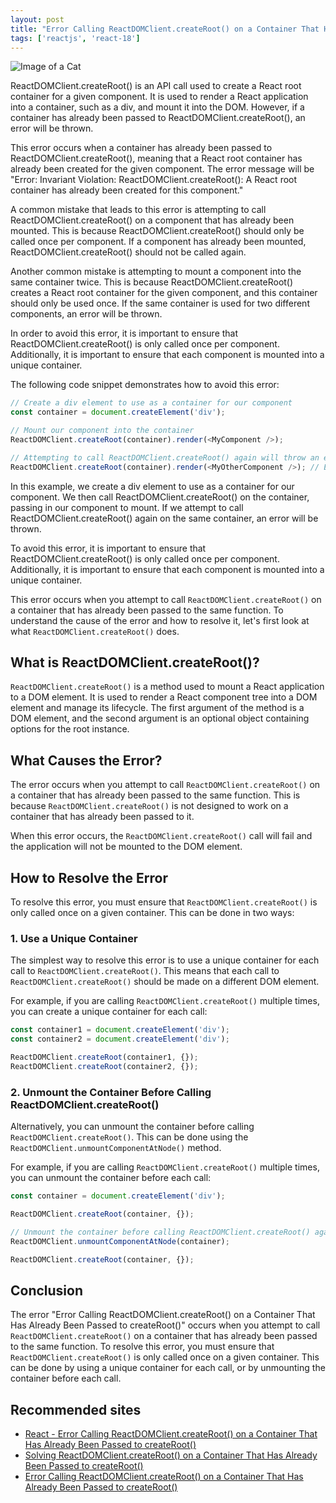 ```yaml
---
layout: post
title: "Error Calling ReactDOMClient.createRoot() on a Container That Has Already Been Passed to createRoot()"
tags: ['reactjs', 'react-18']
---
```


![Image of a Cat](http://source.unsplash.com/1600x900/?cat)

ReactDOMClient.createRoot() is an API call used to create a React root container for a given component. It is used to render a React application into a container, such as a div, and mount it into the DOM. However, if a container has already been passed to ReactDOMClient.createRoot(), an error will be thrown. 

This error occurs when a container has already been passed to ReactDOMClient.createRoot(), meaning that a React root container has already been created for the given component. The error message will be "Error: Invariant Violation: ReactDOMClient.createRoot(): A React root container has already been created for this component."

A common mistake that leads to this error is attempting to call ReactDOMClient.createRoot() on a component that has already been mounted. This is because ReactDOMClient.createRoot() should only be called once per component. If a component has already been mounted, ReactDOMClient.createRoot() should not be called again.

Another common mistake is attempting to mount a component into the same container twice. This is because ReactDOMClient.createRoot() creates a React root container for the given component, and this container should only be used once. If the same container is used for two different components, an error will be thrown.

In order to avoid this error, it is important to ensure that ReactDOMClient.createRoot() is only called once per component. Additionally, it is important to ensure that each component is mounted into a unique container.

The following code snippet demonstrates how to avoid this error:

```javascript
// Create a div element to use as a container for our component
const container = document.createElement('div');

// Mount our component into the container
ReactDOMClient.createRoot(container).render(<MyComponent />);

// Attempting to call ReactDOMClient.createRoot() again will throw an error
ReactDOMClient.createRoot(container).render(<MyOtherComponent />); // Error: Invariant Violation: ReactDOMClient.createRoot(): A React root container has already been created for this component.
```

In this example, we create a div element to use as a container for our component. We then call ReactDOMClient.createRoot() on the container, passing in our component to mount. If we attempt to call ReactDOMClient.createRoot() again on the same container, an error will be thrown.

To avoid this error, it is important to ensure that ReactDOMClient.createRoot() is only called once per component. Additionally, it is important to ensure that each component is mounted into a unique container.

This error occurs when you attempt to call `ReactDOMClient.createRoot()` on a container that has already been passed to the same function. To understand the cause of the error and how to resolve it, let's first look at what `ReactDOMClient.createRoot()` does.

## What is ReactDOMClient.createRoot()?

`ReactDOMClient.createRoot()` is a method used to mount a React application to a DOM element. It is used to render a React component tree into a DOM element and manage its lifecycle. The first argument of the method is a DOM element, and the second argument is an optional object containing options for the root instance.

## What Causes the Error?

The error occurs when you attempt to call `ReactDOMClient.createRoot()` on a container that has already been passed to the same function. This is because `ReactDOMClient.createRoot()` is not designed to work on a container that has already been passed to it. 

When this error occurs, the `ReactDOMClient.createRoot()` call will fail and the application will not be mounted to the DOM element.

## How to Resolve the Error

To resolve this error, you must ensure that `ReactDOMClient.createRoot()` is only called once on a given container. This can be done in two ways:

### 1. Use a Unique Container

The simplest way to resolve this error is to use a unique container for each call to `ReactDOMClient.createRoot()`. This means that each call to `ReactDOMClient.createRoot()` should be made on a different DOM element.

For example, if you are calling `ReactDOMClient.createRoot()` multiple times, you can create a unique container for each call:

```javascript
const container1 = document.createElement('div');
const container2 = document.createElement('div');

ReactDOMClient.createRoot(container1, {});
ReactDOMClient.createRoot(container2, {});
```

### 2. Unmount the Container Before Calling ReactDOMClient.createRoot()

Alternatively, you can unmount the container before calling `ReactDOMClient.createRoot()`. This can be done using the `ReactDOMClient.unmountComponentAtNode()` method.

For example, if you are calling `ReactDOMClient.createRoot()` multiple times, you can unmount the container before each call:

```javascript
const container = document.createElement('div');

ReactDOMClient.createRoot(container, {});

// Unmount the container before calling ReactDOMClient.createRoot() again
ReactDOMClient.unmountComponentAtNode(container);

ReactDOMClient.createRoot(container, {});
```

## Conclusion

The error "Error Calling ReactDOMClient.createRoot() on a Container That Has Already Been Passed to createRoot()" occurs when you attempt to call `ReactDOMClient.createRoot()` on a container that has already been passed to the same function. To resolve this error, you must ensure that `ReactDOMClient.createRoot()` is only called once on a given container. This can be done by using a unique container for each call, or by unmounting the container before each call.
## Recommended sites

- [React - Error Calling ReactDOMClient.createRoot() on a Container That Has Already Been Passed to createRoot()](https://reactjs.org/docs/error-calling-reactdomclient-create-root-container.html)
- [Solving ReactDOMClient.createRoot() on a Container That Has Already Been Passed to createRoot()](https://www.codementor.io/@sahilpandita/solving-reactdomclient-create-root-container-that-has-already-been-passed-to-createroot-o8b6kf1y7)
- [Error Calling ReactDOMClient.createRoot() on a Container That Has Already Been Passed to createRoot()](https://stackoverflow.com/questions/54716482/error-calling-reactdomclient-create-root-on-a-container-that-has-already-been-pas)